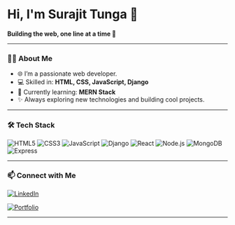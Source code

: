 # Hi, I'm Surajit Tunga 👋

**Building the web, one line at a time 🚀**

---

### 👨‍💻 About Me

- 🌐 I’m a passionate web developer.
- 💻 Skilled in: **HTML, CSS, JavaScript, Django**
- 🌱 Currently learning: **MERN Stack**
- ✨ Always exploring new technologies and building cool projects.

---

### 🛠️ Tech Stack

![HTML5](https://img.shields.io/badge/-HTML5-E34F26?style=flat&logo=html5&logoColor=fff)
![CSS3](https://img.shields.io/badge/-CSS3-1572B6?style=flat&logo=css3)
![JavaScript](https://img.shields.io/badge/-JavaScript-F7DF1E?style=flat&logo=javascript&logoColor=222)
![Django](https://img.shields.io/badge/-Django-092E20?style=flat&logo=django)
![React](https://img.shields.io/badge/-React-61DAFB?style=flat&logo=react)
![Node.js](https://img.shields.io/badge/-Node.js-339933?style=flat&logo=node.js)
![MongoDB](https://img.shields.io/badge/-MongoDB-47A248?style=flat&logo=mongodb)
![Express](https://img.shields.io/badge/-Express.js-000?style=flat&logo=express)

---
<!--
### 📌 Featured Projects

- [Project One](https://github.com/Surajit-Tunga/project-one)  
  _A brief description of what this project does._

- [Project Two](https://github.com/Surajit-Tunga/project-two)  
  _A brief description of what this project does._

_Add your favorite projects above!_

---
-->
### 📫 Connect with Me

[![LinkedIn](https://img.shields.io/badge/-LinkedIn-0077B5?style=flat&logo=linkedin)](https://www.linkedin.com/in/surajittunga)

[![Portfolio](https://img.shields.io/badge/-Portfolio-24292E?style=flat&logo=github)](https://surajit-tunga.github.io/Portfolio/)

---

<!--
**Surajit-Tunga/Surajit-Tunga** is a ✨ special ✨ repository because its README.md (this file) appears on your GitHub profile.
-->
